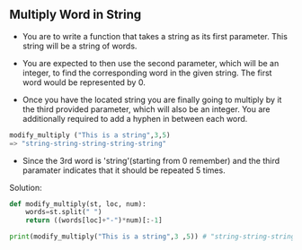 ## Multiply Word in String

- You are to write a function that takes a string as its first parameter. This string will be a string of words.

- You are expected to then use the second parameter, which will be an integer, to find the corresponding word in the given string. The first word would be represented by 0.

- Once you have the located string you are finally going to multiply by it the third provided parameter, which will also be an integer. You are additionally required to add a hyphen in between each word.

```python
modify_multiply ("This is a string",3,5) 
=> "string-string-string-string-string"
```
- Since the 3rd word is 'string'(starting from 0 remember) and the third paramater indicates that it should be repeated 5 times.

Solution:

```python
def modify_multiply(st, loc, num):
    words=st.split(" ")
    return ((words[loc]+"-")*num)[:-1] 

print(modify_multiply("This is a string",3 ,5)) # "string-string-string-string-string"
 
```